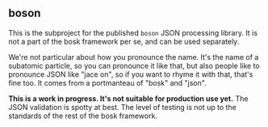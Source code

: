 ## boson

This is the subproject for the published `boson` JSON processing library.
It is not a part of the bosk framework per se, and can be used separately.

We're not particular about how you pronounce the name.
It's the name of a subatomic particle, so you can pronounce it like that,
but also people like to pronounce JSON like "jace on",
so if you want to rhyme it with that, that's fine too.
It comes from a portmanteau of "bosk" and "json".

 **This is a work in progress. It's not suitable for production use yet.**
The JSON validation is spotty at best.
The level of testing is not up to the standards of the rest of the bosk framework.
